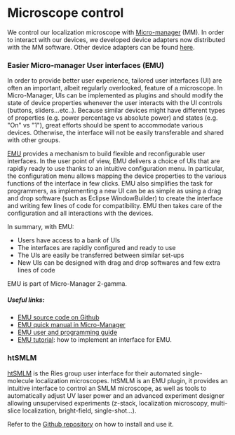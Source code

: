 # Microscope control

We control our localization microscope with [Micro-manager](https://micro-manager.org/) (MM). In order to interact with our devices, we developed device adapters now distributed with the MM software. Other device adapters can be found [here](https://github.com/jdeschamps/MM-ownAdapters).



### Easier Micro-manager User interfaces (EMU)

In order to provide better user experience, tailored user interfaces (UI) are often an important, albeit regularly overlooked, feature of a microscope. In Micro-Manager, UIs can be implemented as plugins and should modify the state of device properties whenever the user interacts with the UI controls (buttons, sliders...etc..). Because similar devices might have different types of properties (e.g. power percentage vs absolute power) and states (e.g. "On" vs "1"), great efforts should be spent to accommodate various devices. Otherwise, the interface will not be easily transferable and shared with other groups.

[EMU](https://github.com/jdeschamps/EMU) provides a mechanism to build flexible and reconfigurable user interfaces. In the user point of view, EMU delivers a choice of UIs that are rapidly ready to use thanks to an intuitive configuration menu. In particular, the configuration menu allows mapping the device properties to the various functions of the interface in few clicks. EMU also simplifies the task for programmers, as implementing a new UI can be as simple as using a drag and drop software (such as Eclipse WindowBuilder) to create the interface and writing few lines of code for compatibility. EMU then takes care of the configuration and all interactions with the devices.

In summary, with EMU:

- Users have access to a bank of UIs
- The interfaces are rapidly configured and ready to use
- The UIs are easily be transferred between similar set-ups
- New UIs can be designed with drag and drop softwares and few extra lines of code

EMU is part of Micro-Manager 2-gamma.



##### Useful links:

- [EMU source code on Github](https://github.com/jdeschamps/EMU)
- [EMU quick manual in Micro-Manager](https://micro-manager.org/wiki/EMU)
- [EMU user and programming guide](https://jdeschamps.github.io/EMU-guide/)
- [EMU tutorial](https://github.com/jdeschamps/EMU-guide/tree/master/tutorial): how to implement an interface for EMU.



### htSMLM

[htSMLM](https://github.com/jdeschamps/htSMLM) is the Ries group user interface for their automated single-molecule localization microscopes. htSMLM is an EMU plugin, it provides an intuitive interface to control an SMLM microscope, as well as tools to automatically adjust UV laser power and an advanced experiment designer allowing unsupervised experiments (z-stack, localization microscopy, multi-slice localization, bright-field, single-shot...).

Refer to the [Github repository](https://github.com/jdeschamps/htSMLM) on how to install and use it.